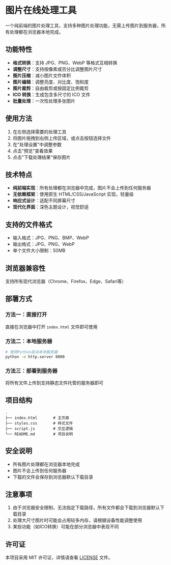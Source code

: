 # 图片在线处理工具

一个纯前端的图片处理工具，支持多种图片处理功能，无需上传图片到服务器，所有处理都在浏览器本地完成。

## 功能特性

- **格式转换**：支持 JPG、PNG、WebP 等格式互相转换
- **调整尺寸**：支持按像素或百分比调整图片尺寸
- **图片压缩**：减小图片文件体积
- **图片编辑**：调整亮度、对比度、饱和度
- **图片裁剪**：自由裁剪或按固定比例裁剪
- **ICO 转换**：生成包含多尺寸的 ICO 文件
- **批量处理**：一次性处理多张图片

## 使用方法

1. 在左侧选择需要的处理工具
2. 将图片拖拽到右侧上传区域，或点击按钮选择文件
3. 在"处理设置"中调整参数
4. 点击"预览"查看效果
5. 点击"下载处理结果"保存图片

## 技术特点

- **纯前端实现**：所有处理都在浏览器中完成，图片不会上传到任何服务器
- **无依赖框架**：使用原生 HTML/CSS/JavaScript 实现，轻量级
- **响应式设计**：适配不同屏幕尺寸
- **现代化界面**：深色主题设计，视觉舒适

## 支持的文件格式

- 输入格式：JPG、PNG、BMP、WebP
- 输出格式：JPG、PNG、WebP
- 单个文件大小限制：50MB

## 浏览器兼容性

支持所有现代浏览器（Chrome、Firefox、Edge、Safari等）

## 部署方式

### 方法一：直接打开
直接在浏览器中打开 `index.html` 文件即可使用

### 方法二：本地服务器
```bash
# 使用Python启动本地服务器
python -m http.server 8000
```

### 方法三：部署到服务器
将所有文件上传到支持静态文件托管的服务器即可

## 项目结构

```
.
├── index.html       # 主页面
├── styles.css       # 样式文件
├── script.js        # 交互逻辑
└── README.md        # 项目说明
```

## 安全说明

- 所有图片处理都在浏览器本地完成
- 图片不会上传到任何服务器
- 下载的文件会保存到浏览器默认下载目录

## 注意事项

1. 由于浏览器安全限制，无法指定下载路径，所有文件都会下载到浏览器默认下载目录
2. 处理大尺寸图片时可能会占用较多内存，请根据设备性能调整使用
3. 某些功能（如ICO转换）可能在部分浏览器中表现不同

## 许可证

本项目采用 MIT 许可证，详情请查看 [LICENSE](LICENSE) 文件。